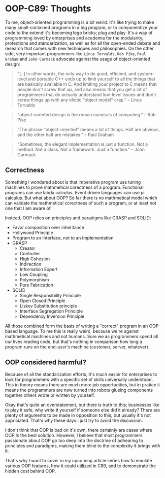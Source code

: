 # OOP-C89: Thoughts

To me, object-oriented programming is a bit weird. It's like trying to make
many small-contained programs in a big program, or to componentize your code to
the extend it's becoming lego bricks; plug and play. It's a way of programming
loved by enterprises and acedemia for the modularity, protections and
standarization, as well as for all the open-ended debate and research that
comes with new techniques and philosophies. On the other side, very important
programmers like `Linus Torvalds`, `Rob Pike`, `Paul Graham` and
`John Carmack` advocate against the usage of object-oriented design:

> "[..] In other words, the only way to do good, efficient, and system-level
> and portable C++ ends up to limit yourself to all the things that are
> basically available in C. And limiting your project to C means that people
> don't screw that up, and also means that you get a lot of programmers that
> do actually understand low-level issues and don't screw things up with any
> idiotic "object model" crap." – Linus Torvalds

> "object-oriented design is the roman numerals of computing." – Rob Pike

> "The phrase "object-oriented" means a lot of things. Half are obvious, and
> the other half are mistakes." – Paul Graham

> "Sometimes, the elegant implementation is just a function. Not a method. Not
> a class. Not a framework. Just a function." – John Carmack

## Correctness

Something I wondered about is that imperative program use tuning machines to
prove mathmetical corectness of a program. Functional programs can use labda
calculus. Event driven languages can use pi calculus. But what about OOP? So
far there is no mathmetical model which can validate the mathmetical corectness
of such a program, or at least not one that I am aware of.

Instead, OOP relies on principles and paradigms like GRASP and SOLID;

- Favor composition over inheritance
- Hollywood Principle
- Program to an Interface, not to an Implementation
- GRASP
  - Creator
  - Controller
  - High Cohesion
  - Indirection
  - Information Expert
  - Low Coupling
  - Polymorphism
  - Pure Fabrication
- SOLID
  - Single Responsibility Principle
  - Open Closed Principle
  - Liskov Substitution principle
  - Interface Segregation Principle
  - Dependency Inversion Principle

All those combined form the basis of writing a "correct" program in an
OOP-based language. To me this is really weird, because we're against
mathmetical machines and not humans. Sure we as programmers spend all our lives
reading code, but that's nothing in comparison how long a program runs on the
end-user's machine (customer, server, whatever).

## OOP considered harmful?

Because of all the standarization efforts, it's much easier for enterprises to
look for programmers with a specific set of skills universally understood. This
in theory means there are much more job oppertunities, but in pratice it means
the programmers are now turned into robots glueing components together others
wrote or written by yourself.

Okay that's quite an overstatement, but there is truth to this; businesses like
to play it safe, why write it yourself if someone else did it already? There
are plenty of arguments to be made in opposition to this, but usually it's not
appriciated. That's why these days I just try to avoid the discussion.

I don't think that OOP is bad on it's own, there certainly are cases where OOP
_is_ the best solution. However, I believe that most programmers passionate
about OOP go too deep into the doctrine of adhearing to principles and
paradigms, making them blind to the complexity it brings with it.

That's why I want to cover in my upcoming article series how to emulate various
OOP features, how it could utilized in C89, and to demonstrate the hidden cost
behind OOP.
